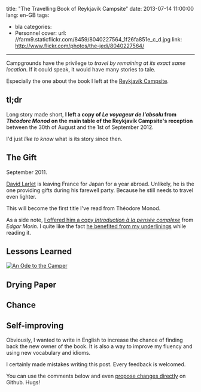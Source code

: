 title: "The Travelling Book of Reykjavík Campsite"
date: 2013-07-14 11:00:00
lang: en-GB
tags:
- bla
categories:
- Personnel
cover:
  url: //farm9.staticflickr.com/8459/8040227564_1f26fa851e_c_d.jpg
  link: http://www.flickr.com/photos/the-jedi/8040227564/
---

Campgrounds have the privilege to _travel by remaining at its exact same location_.
If it could speak, it would have many stories to tale.

Especially the one about the book I left at the [Reykjavík Campsite](http://www.reykjavikcampsite.is/).

<!--more-->

## tl;dr

Long story made short, **I left a copy of _Le voyageur de l'absolu_ from _Théodore Monod_ on
the main table of the Reykjavík Campsite's reception** between the 30th of August and the
1st of September 2012.

I'd just _like to know_ what is its story since then.


## The Gift

September 2011.

[David Larlet](https://larlet.fr/david/) is leaving France for Japan for a year abroad.
Unlikely, he is the one providing gifts during his farewell party. Because he still needs
to travel even lighter.

This will become the first title I've read from Théodore Monod.

As a side note, [I offered him a copy _Introduction à la pensée complexe_](https://larlet.fr/david/thoughts/#cleverness)
 from _Edgar Morin_. I quite like the fact [he benefited from my underlinings](https://larlet.fr/david/stream/#tw-120861094897127426)
 while reading it.

## Lessons Learned

[![An Ode to the Camper](//farm9.staticflickr.com/8353/8385329193_6456a7bf4a_z_d.jpg)](http://www.flickr.com/photos/the-jedi/8385329193/)

## Drying Paper


## Chance


## Self-improving

Obviously, I wanted to write in English to increase the chance of finding back the
new owner of the book. It is also a way to improve my fluency and using new
vocabulary and idioms.

I certainly made mistakes writing this post. Every feedback is welcomed.

You can use the comments below and even [propose changes directly](https://github.com/oncletom/oncletom.io/tree/master/source/_posts/2013-travelling-book-of-reykjavik-campsite.md)
on Github. Hugs!

